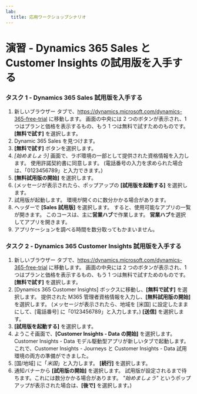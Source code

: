 ```yaml
---
lab:
  title: 応用ワークショップシナリオ
---
```


# 演習 - Dynamics 365 Sales と Customer Insights の試用版を入手する

### タスク 1 - Dynamics 365 Sales 試用版を入手する
1. 新しいブラウザー タブで、https://dynamics.microsoft.com/dynamics-365-free-trial に移動します。 画面の中央には 2 つのボタンが表示され、1 つはプランと価格を表示するもの、もう 1 つは無料で試すためのものです。 **[無料で試す]** を選択します。
3. Dynamic 365 Sales を見つけます。
4. **[無料で試す]** ボタンを選択します。
5. *[始めましょう]* 画面で、ラボ環境の一部として提供された資格情報を入力します。 使用許諾契約書に同意します。 (電話番号の入力を求められた場合は、「0123456789」と入力できます。)
6. **[無料試用版の開始]** を選択します。
7. (メッセージが表示されたら、ポップアップの **[試用版を起動する]** を選択します。
8. 試用版が起動します。 環境が開くのに数分かかる場合があります。
9. ヘッダーで **[Sales 試用版]** を選択します。 すると、使用可能なアプリの一覧が開きます。 このコースは、主に**営業ハブ**で作業します。 **営業ハブ**を選択してアプリを開きます。
10. アプリケーションを調べる時間を数分取ってもかまいません。

### タスク 2 - Dynamics 365 Customer Insights 試用版を入手する
1. 新しいブラウザー タブで、https://dynamics.microsoft.com/dynamics-365-free-trial に移動します。 画面の中央には 2 つのボタンが表示され、1 つはプランと価格を表示するもの、もう 1 つは無料で試すためのものです。 **[無料で試す]** を選択します。
2. [Dynamics 365 Customer Insights] ボックスに移動し、**[無料で試す]** を選択します。 提供された M365 管理者資格情報を入力し、**[無料試用版の開始]** を選択します。 (メッセージが表示されたら、地域を [米国] に設定したままにして、[電話番号] に「0123456789」と入力します。) **[送信]** を選択します。
3. **[試用版を起動する]** を選択します。
4. ようこそ画面で、**[Customer Insights - Data の開始]** を選択します。 Customer Insights - Data モデル駆動型アプリが新しいタブで起動します。これで、Customer Insights - Journeys と Customer Insights - Data 試用環境の両方の準備ができました。
5. [国/地域] に「*米国*」と入力します。 **[続行]** を選択します。
6. 通知バナーから **[試用版の開始]** を選択します。 試用版が設定されるまで待ちます。これには数分かかる場合があります。 *"始めましょう"* というポップアップが表示された場合は、**[後で]** を選択します。)
